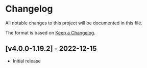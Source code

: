 # Changelog
All notable changes to this project will be documented in this file.

The format is based on [Keep a Changelog].

## [v4.0.0-1.19.2] - 2022-12-15
- Initial release

[Keep a Changelog]: https://keepachangelog.com/en/1.0.0/
